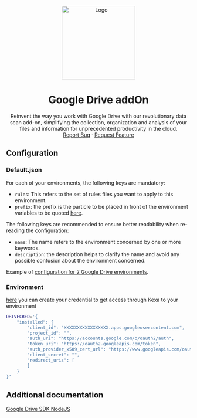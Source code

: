 <div align="center">
    <a href="https://www.kexa.io/addOn/github">
        <img src="../../images/google-drive-logo.png" alt="Logo" width="200">
    </a>

# Google Drive addOn

  <p align="center">
    Reinvent the way you work with Google Drive with our revolutionary data scan add-on, simplifying the collection, organization and analysis of your files and information for unprecedented productivity in the cloud.
    <br />
    <a href="https://github.com/kexa-io/Kexa/issues">Report Bug</a>
    ·
    <a href="https://github.com/kexa-io/Kexa/issues">Request Feature</a>
  </p>
</div>

## Configuration

### Default.json

For each of your environments, the following keys are mandatory:

- `rules`: This refers to the set of rules files you want to apply to this environment.
- `prefix`: the prefix is the particle to be placed in front of the environment variables to be quoted [here](#environment).

The following keys are recommended to ensure better readability when re-reading the configuration:

- `name`: The name refers to the environment concerned by one or more keywords.
- `description`: the description helps to clarify the name and avoid any possible confusion about the environment concerned.

Example of [configuration for 2 Google Drive environments](../../config/demo/googleDrive.default.json).

### Environment

[here](https://developers.google.com/workspace/guides/create-credentials) you can create your credential to get access through Kexa to your environment

```bash
DRIVECRED='{
    "installed": {
        "client_id": "XXXXXXXXXXXXXXXXX.apps.googleusercontent.com",
        "project_id": "",
        "auth_uri": "https://accounts.google.com/o/oauth2/auth",
        "token_uri": "https://oauth2.googleapis.com/token",
        "auth_provider_x509_cert_url": "https://www.googleapis.com/oauth2/v1/certs",
        "client_secret": "",
        "redirect_uris": [
        ]
    }
}'
```

## Additional documentation

[Google Drive SDK NodeJS](https://developers.google.com/drive/api/quickstart/nodejs)
